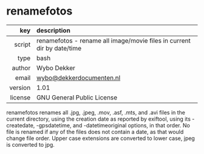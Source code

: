 # renamefotos
|     key | description
|     ---:|:---
|  script | renamefotos - rename all image/movie files in current dir by date/time
|    type | bash
|  author | Wybo Dekker
|   email | wybo@dekkerdocumenten.nl
| version | 1.01
| license | GNU General Public License

renamefotos renames all .jpg, .jpeg, .mov, .asf, .mts, and .avi
files in the current directory, using the creation date as reported by
exiftool, using its -createdate, -gpsdatetime, and -datetimeoriginal
options, in that order.
No file is renamed if any of the files does not contain a date, as that
would change file order. Upper case extensions are converted to lower case,
jpeg is converted to jpg.
